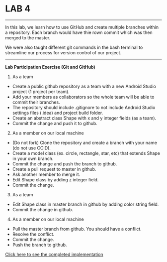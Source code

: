 # **LAB 4**
----------

In this lab, we learn how to use GitHub and create multiple branches within a repository. Each branch would have thie rown commit which was then merged to the master.

We were also taught different git commands in the bash terminal to streamline our process for version control of our project.

----------

**Lab Participation Exercise (Git and GitHub)**

 1. As a team
  - Create a public github repository as a team with a new Android Studio project (1 project per team).
  - Add your members as collaborators so the whole team will be able to commit their branches.
  - The repository should include .gitignore to not include Android Studio settings files (.idea) and project build folder.
  - Create an abstract class Shape with x and y integer fields (as a team).
  - Commit the change and push it to github.
  
 2. As a member on our local machine
  - (Do not fork) Clone the repository and create a branch with your name (do not use CCID).
  - Create a model class (ex. circle, rectangle, star, etc) that extends Shape in your own branch.
  - Commit the change and push the branch to github.
  - Create a pull request to master in github.
  - Ask another member to merge it.
  - Edit Shape class by adding z integer field.
  - Commit the change.

 3. As a team
  - Edit Shape class in master branch in github by adding color string field.
  - Commit the change in github.

 4. As a member on our local machine
  - Pull the master branch from github. You should have a conflict.
  - Resolve the conflict.
  - Commit the change.
  - Push the branch to github.

 


[Click here to see the completed implementation](https://github.com/imtiazraqib/CMPUT301LPE4)
